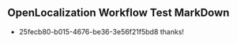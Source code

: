 ## OpenLocalization Workflow Test MarkDown
* 25fecb80-b015-4676-be36-3e56f21f5bd8 
thanks!<!--HONumber=Mar16_HO3-->
